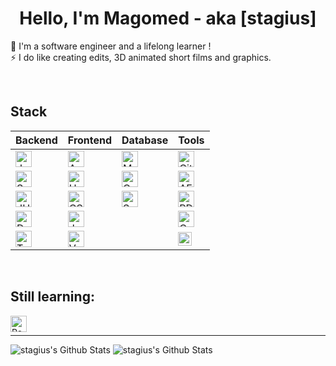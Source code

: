 <h1 align="center">Hello, I'm Magomed - aka [stagius]</h1>
<p align="center">
  
🔭 I'm a software engineer and a lifelong learner !<br />
⚡ I do like creating edits, 3D animated short films and graphics.

</p>

<br />
  
<h2>Stack</h2>

| Backend | Frontend | Database | Tools |
| --- | --- | --- | --- |
| <img align="center" alt="Java" width="26px" src="https://www.vectorlogo.zone/logos/java/java-wordmark.svg" /> | <img align="center" alt="Angular" width="26px" src="https://simpleicons.org/icons/angular.svg" />         | <img align="center" alt="MySQL" width="26px" src="https://simpleicons.org/icons/postgresql.svg" /> | <img align="center" alt="Git" width="26px" src="https://simpleicons.org/icons/git.svg" /> |
| <img align="center" alt="Spring" width="26px" src="https://simpleicons.org/icons/spring.svg" />               | <img align="center" alt="HTML5" width="26px" src="https://simpleicons.org/icons/html5.svg" />             | <img align="center" alt="Oracle" width="26px" src="https://simpleicons.org/icons/oracle.svg" /> | <img align="center" alt="AE" width="26px" src="https://simpleicons.org/icons/adobeaftereffects.svg" /> |
| <img align="center" alt="JUnit5" width="26px" src="https://simpleicons.org/icons/junit5.svg" />               | <img align="center" alt="CSS3" width="26px" src="https://simpleicons.org/icons/css3.svg" />               | <img align="center" alt="SQL Server" width="26px" src="https://simpleicons.org/icons/microsoftsqlserver.svg" /> | <img align="center" alt="PD" width="26px" src="https://simpleicons.org/icons/adobephotoshop.svg" /> |
| <img align="center" alt="Docker" width="26px" src="https://simpleicons.org/icons/docker.svg" />               | <img align="center" alt="JavaScript" width="26px" src="https://simpleicons.org/icons/javascript.svg" />   | | <img align="center" alt="C4D" width="26px" src="https://simpleicons.org/icons/cinema4d.svg" /> |
| <img align="center" alt="Tomcat" width="26px" src="https://simpleicons.org/icons/apachetomcat.svg" />         | <img align="center" alt="Vue.js" width="26px" src="https://simpleicons.org/icons/vuedotjs.svg" />         | | <img align="center" alt="iJ" width="22px" src="https://simpleicons.org/icons/intellijidea.svg" /> |



<br />

<h2>Still learning:</h2>

<img align="left" alt="React" width="26px" src="https://simpleicons.org/icons/react.svg" />

<br />

---

<img alt="stagius's Github Stats" src="https://github-readme-stats.vercel.app/api/pin/?username=stagius&repo=material-components-web&theme=buefy" />

<img alt="stagius's Github Stats" src="https://github-readme-stats.vercel.app/api/top-langs/?username=stagius&card_width=500&theme=buefy" />

